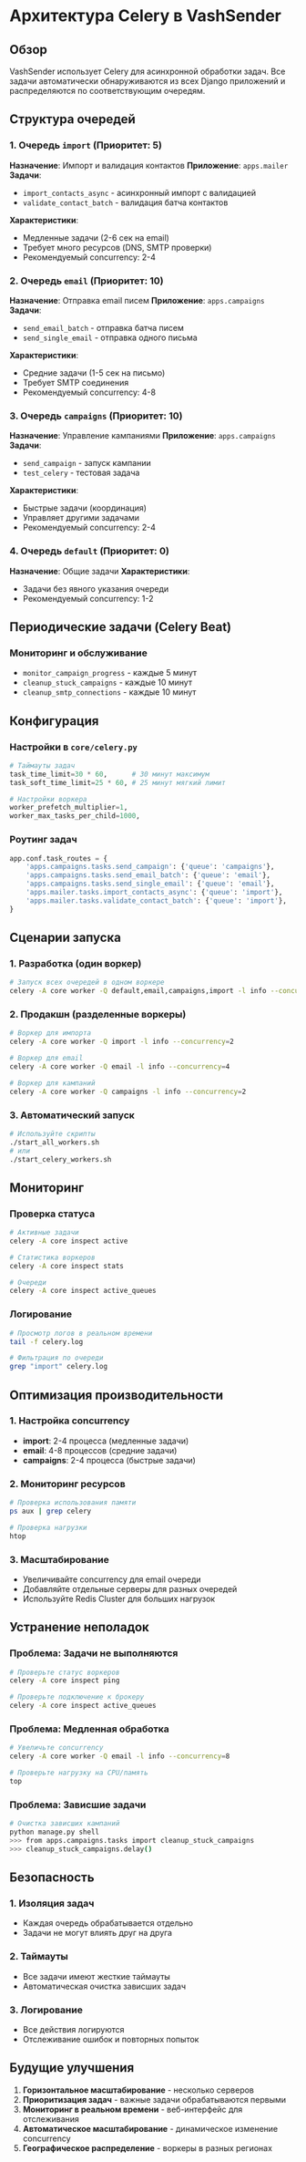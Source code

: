# Архитектура Celery в VashSender

## Обзор

VashSender использует Celery для асинхронной обработки задач. Все задачи автоматически обнаруживаются из всех Django приложений и распределяются по соответствующим очередям.

## Структура очередей

### 1. Очередь `import` (Приоритет: 5)
**Назначение**: Импорт и валидация контактов
**Приложение**: `apps.mailer`
**Задачи**:
- `import_contacts_async` - асинхронный импорт с валидацией
- `validate_contact_batch` - валидация батча контактов

**Характеристики**:
- Медленные задачи (2-6 сек на email)
- Требует много ресурсов (DNS, SMTP проверки)
- Рекомендуемый concurrency: 2-4

### 2. Очередь `email` (Приоритет: 10)
**Назначение**: Отправка email писем
**Приложение**: `apps.campaigns`
**Задачи**:
- `send_email_batch` - отправка батча писем
- `send_single_email` - отправка одного письма

**Характеристики**:
- Средние задачи (1-5 сек на письмо)
- Требует SMTP соединения
- Рекомендуемый concurrency: 4-8

### 3. Очередь `campaigns` (Приоритет: 10)
**Назначение**: Управление кампаниями
**Приложение**: `apps.campaigns`
**Задачи**:
- `send_campaign` - запуск кампании
- `test_celery` - тестовая задача

**Характеристики**:
- Быстрые задачи (координация)
- Управляет другими задачами
- Рекомендуемый concurrency: 2-4

### 4. Очередь `default` (Приоритет: 0)
**Назначение**: Общие задачи
**Характеристики**:
- Задачи без явного указания очереди
- Рекомендуемый concurrency: 1-2

## Периодические задачи (Celery Beat)

### Мониторинг и обслуживание
- `monitor_campaign_progress` - каждые 5 минут
- `cleanup_stuck_campaigns` - каждые 10 минут  
- `cleanup_smtp_connections` - каждые 10 минут

## Конфигурация

### Настройки в `core/celery.py`
```python
# Таймауты задач
task_time_limit=30 * 60,      # 30 минут максимум
task_soft_time_limit=25 * 60, # 25 минут мягкий лимит

# Настройки воркера
worker_prefetch_multiplier=1,
worker_max_tasks_per_child=1000,
```

### Роутинг задач
```python
app.conf.task_routes = {
    'apps.campaigns.tasks.send_campaign': {'queue': 'campaigns'},
    'apps.campaigns.tasks.send_email_batch': {'queue': 'email'},
    'apps.campaigns.tasks.send_single_email': {'queue': 'email'},
    'apps.mailer.tasks.import_contacts_async': {'queue': 'import'},
    'apps.mailer.tasks.validate_contact_batch': {'queue': 'import'},
}
```

## Сценарии запуска

### 1. Разработка (один воркер)
```bash
# Запуск всех очередей в одном воркере
celery -A core worker -Q default,email,campaigns,import -l info --concurrency=4
```

### 2. Продакшн (разделенные воркеры)
```bash
# Воркер для импорта
celery -A core worker -Q import -l info --concurrency=2

# Воркер для email
celery -A core worker -Q email -l info --concurrency=4

# Воркер для кампаний
celery -A core worker -Q campaigns -l info --concurrency=2
```

### 3. Автоматический запуск
```bash
# Используйте скрипты
./start_all_workers.sh
# или
./start_celery_workers.sh
```

## Мониторинг

### Проверка статуса
```bash
# Активные задачи
celery -A core inspect active

# Статистика воркеров
celery -A core inspect stats

# Очереди
celery -A core inspect active_queues
```

### Логирование
```bash
# Просмотр логов в реальном времени
tail -f celery.log

# Фильтрация по очереди
grep "import" celery.log
```

## Оптимизация производительности

### 1. Настройка concurrency
- **import**: 2-4 процесса (медленные задачи)
- **email**: 4-8 процессов (средние задачи)
- **campaigns**: 2-4 процесса (быстрые задачи)

### 2. Мониторинг ресурсов
```bash
# Проверка использования памяти
ps aux | grep celery

# Проверка нагрузки
htop
```

### 3. Масштабирование
- Увеличивайте concurrency для email очереди
- Добавляйте отдельные серверы для разных очередей
- Используйте Redis Cluster для больших нагрузок

## Устранение неполадок

### Проблема: Задачи не выполняются
```bash
# Проверьте статус воркеров
celery -A core inspect ping

# Проверьте подключение к брокеру
celery -A core inspect active_queues
```

### Проблема: Медленная обработка
```bash
# Увеличьте concurrency
celery -A core worker -Q email -l info --concurrency=8

# Проверьте нагрузку на CPU/память
top
```

### Проблема: Зависшие задачи
```bash
# Очистка зависших кампаний
python manage.py shell
>>> from apps.campaigns.tasks import cleanup_stuck_campaigns
>>> cleanup_stuck_campaigns.delay()
```

## Безопасность

### 1. Изоляция задач
- Каждая очередь обрабатывается отдельно
- Задачи не могут влиять друг на друга

### 2. Таймауты
- Все задачи имеют жесткие таймауты
- Автоматическая очистка зависших задач

### 3. Логирование
- Все действия логируются
- Отслеживание ошибок и повторных попыток

## Будущие улучшения

1. **Горизонтальное масштабирование** - несколько серверов
2. **Приоритизация задач** - важные задачи обрабатываются первыми
3. **Мониторинг в реальном времени** - веб-интерфейс для отслеживания
4. **Автоматическое масштабирование** - динамическое изменение concurrency
5. **Географическое распределение** - воркеры в разных регионах 